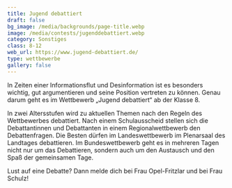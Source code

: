 ```yaml
---
title: Jugend debattiert
draft: false
bg_image: /media/backgrounds/page-title.webp
image: /media/contests/jugenddebattiert.webp
category: Sonstiges
class: 8-12
web_url: https://www.jugend-debattiert.de/
type: wettbewerbe
gallery: false
---
```

In Zeiten einer Informationsflut und Desinformation ist es besonders wichtig, gut argumentieren und seine Position vertreten zu können. Genau darum geht es im Wettbewerb „Jugend debattiert“ ab der Klasse 8.

In zwei Altersstufen wird zu aktuellen Themen nach den Regeln des Wettbewerbes debattiert. Nach einem Schulausscheid stellen sich die Debattantinnen und Debattanten in einem Regionalwettbewerb den Debattenfragen. Die Besten dürfen im Landeswettbewerb im Plenarsaal des Landtages debattieren. Im Bundeswettbewerb geht es in mehreren Tagen nicht nur um das Debattieren, sondern auch um den Austausch und den Spaß der gemeinsamen Tage.

Lust auf eine Debatte? Dann melde dich bei Frau Opel-Fritzlar und bei Frau Schulz!
